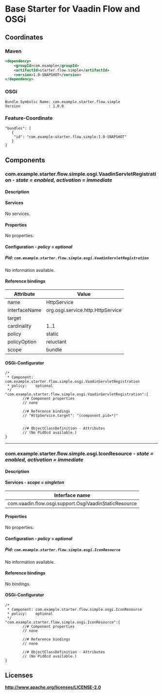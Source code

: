 # Base Starter for Vaadin Flow and OSGi

## Coordinates

### Maven

```xml
<dependency>
    <groupId>com.example</groupId>
    <artifactId>starter.flow.simple</artifactId>
    <version>1.0-SNAPSHOT</version>
</dependency>
```

### OSGi

```
Bundle Symbolic Name: com.example.starter.flow.simple
Version             : 1.0.0
```

### Feature-Coordinate

```
"bundles": [
   {
    "id": "com.example:starter.flow.simple:1.0-SNAPSHOT"
   }
]
```

## Components

### com.example.starter.flow.simple.osgi.VaadinServletRegistration - *state = enabled, activation = immediate*

#### Description

#### Services

No services.

#### Properties

No properties.

#### Configuration - *policy = optional*

##### Pid: `com.example.starter.flow.simple.osgi.VaadinServletRegistration`

No information available.

#### Reference bindings

|Attribute |Value |
|--- |--- |
|name |HttpService |
|interfaceName |org.osgi.service.http.HttpService |
|target | |
|cardinality |1..1 |
|policy |static |
|policyOption |reluctant |
|scope |bundle |

#### OSGi-Configurator


```
/*
 * Component: com.example.starter.flow.simple.osgi.VaadinServletRegistration
 * policy:    optional
 */
"com.example.starter.flow.simple.osgi.VaadinServletRegistration":{
        //# Component properties
        // none

        //# Reference bindings
        // "HttpService.target": "(component.pid=*)"


        //# ObjectClassDefinition - Attributes
        // (No PidOcd available.)
}
```

---

### com.example.starter.flow.simple.osgi.IconResource - *state = enabled, activation = immediate*

#### Description

#### Services - *scope = singleton*

|Interface name |
|--- |
|com.vaadin.flow.osgi.support.OsgiVaadinStaticResource |

#### Properties

No properties.

#### Configuration - *policy = optional*

##### Pid: `com.example.starter.flow.simple.osgi.IconResource`

No information available.

#### Reference bindings

No bindings.

#### OSGi-Configurator


```
/*
 * Component: com.example.starter.flow.simple.osgi.IconResource
 * policy:    optional
 */
"com.example.starter.flow.simple.osgi.IconResource":{
        //# Component properties
        // none

        //# Reference bindings
        // none

        //# ObjectClassDefinition - Attributes
        // (No PidOcd available.)
}
```

## Licenses

**http://www.apache.org/licenses/LICENSE-2.0**